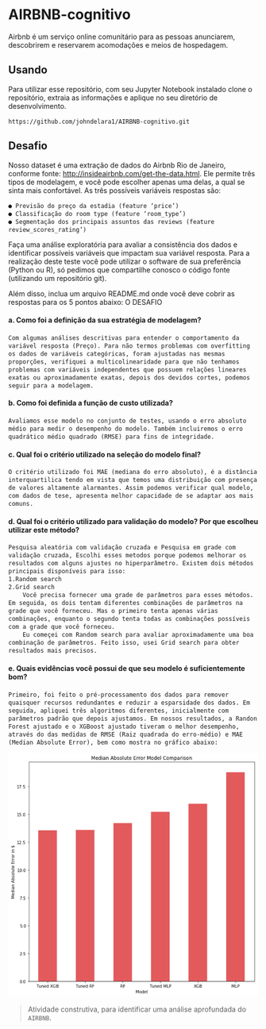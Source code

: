 
# AIRBNB-cognitivo
Airbnb é um serviço online comunitário para as pessoas anunciarem, descobrirem e reservarem acomodações e meios de hospedagem.

## Usando
Para utilizar esse repositório, com  seu Jupyter Notebook instalado clone o repositório, extraia as informações  e aplique no seu diretório de desenvolvimento.

```
https://github.com/johndelara1/AIRBNB-cognitivo.git
```

## Desafio
Nosso dataset é uma extração de dados do Airbnb Rio de
Janeiro, conforme fonte:
http://insideairbnb.com/get-the-data.html.
Ele permite três tipos de modelagem, e você pode escolher
apenas uma delas, a qual se sinta mais confortável. As três
possíveis variáveis respostas são:

    ● Previsão do preço da estadia (feature ‘price’)
    ● Classificação do room type (feature ‘room_type’)
    ● Segmentação dos principais assuntos das reviews (feature review_scores_rating’)
    
Faça uma análise exploratória para avaliar a consistência
dos dados e identificar possíveis variáveis que impactam
sua variável resposta.
Para a realização deste teste você pode utilizar o software
de sua preferência (Python ou R), só pedimos que
compartilhe conosco o código fonte (utilizando um
repositório git).

Além disso, inclua um arquivo README.md
onde você deve cobrir as respostas para os 5 pontos abaixo:
O DESAFIO


#### a. Como foi a definição da sua estratégia de modelagem?
    Com algumas análises descritivas para entender o comportamento da variável resposta (Preço). Para não termos problemas com overfitting os dados de variáveis categóricas, foram ajustadas nas mesmas proporções, verifiquei a multicolinearidade para que não tenhamos problemas com variáveis independentes que possuem relações lineares exatas ou aproximadamente exatas, depois dos devidos cortes, podemos seguir para a modelagem.     
     
#### b. Como foi definida a função de custo utilizada?
    Avaliamos esse modelo no conjunto de testes, usando o erro absoluto médio para medir o desempenho do modelo. Também incluiremos o erro quadrático médio quadrado (RMSE) para fins de integridade.
#### c. Qual foi o critério utilizado na seleção do modelo final?
    O critério utilizado foi MAE (mediana do erro absoluto), é a distância interquartilica tendo em vista que temos uma distribuição com presença de valores altamente alarmantes. Assim podemos verificar qual modelo, com dados de tese, apresenta melhor capacidade de se adaptar aos mais comuns.
#### d. Qual foi o critério utilizado para validação do modelo? Por que escolheu utilizar este método?
    Pesquisa aleatória com validação cruzada e Pesquisa em grade com validação cruzada, Escolhi esses metodos porque podemos melhorar os resultados com alguns ajustes no hiperparâmetro. Existem dois métodos principais disponíveis para isso:
    1.Random search
    2.Grid search
        Você precisa fornecer uma grade de parâmetros para esses métodos. Em seguida, os dois tentam diferentes combinações de parâmetros na grade que você forneceu. Mas o primeiro tenta apenas várias combinações, enquanto o segundo tenta todas as combinações possíveis com a grade que você forneceu.
        Eu começei com Random search para avaliar aproximadamente uma boa combinação de parâmetros. Feito isso, usei Grid search para obter resultados mais precisos.
#### e. Quais evidências você possui de que seu modelo é suficientemente bom?
    Primeiro, foi feito o pré-processamento dos dados para remover quaisquer recursos redundantes e reduzir a esparsidade dos dados. Em seguida, apliquei três algoritmos diferentes, inicialmente com parâmetros padrão que depois ajustamos. Em nossos resultados, a Randon Forest ajustado e o XGBoost ajustado tiveram o melhor desempenho, através do das medidas de RMSE (Raiz quadrada do erro-médio) e MAE (Median Absolute Error), bem como mostra no gráfico abaixo:

![png](melhor_modelo.png)


> Atividade construtiva, para identificar uma análise aprofundada do `AIRBNB`.
